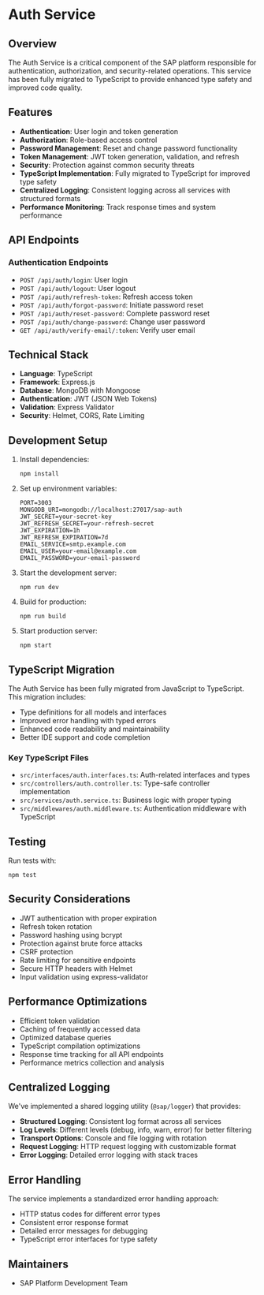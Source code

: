 # Auth Service

## Overview

The Auth Service is a critical component of the SAP platform responsible for authentication, authorization, and security-related operations. This service has been fully migrated to TypeScript to provide enhanced type safety and improved code quality.

## Features

- **Authentication**: User login and token generation
- **Authorization**: Role-based access control
- **Password Management**: Reset and change password functionality
- **Token Management**: JWT token generation, validation, and refresh
- **Security**: Protection against common security threats
- **TypeScript Implementation**: Fully migrated to TypeScript for improved type safety
- **Centralized Logging**: Consistent logging across all services with structured formats
- **Performance Monitoring**: Track response times and system performance

## API Endpoints

### Authentication Endpoints

- `POST /api/auth/login`: User login
- `POST /api/auth/logout`: User logout
- `POST /api/auth/refresh-token`: Refresh access token
- `POST /api/auth/forgot-password`: Initiate password reset
- `POST /api/auth/reset-password`: Complete password reset
- `POST /api/auth/change-password`: Change user password
- `GET /api/auth/verify-email/:token`: Verify user email

## Technical Stack

- **Language**: TypeScript
- **Framework**: Express.js
- **Database**: MongoDB with Mongoose
- **Authentication**: JWT (JSON Web Tokens)
- **Validation**: Express Validator
- **Security**: Helmet, CORS, Rate Limiting

## Development Setup

1. Install dependencies:
   ```
   npm install
   ```

2. Set up environment variables:
   ```
   PORT=3003
   MONGODB_URI=mongodb://localhost:27017/sap-auth
   JWT_SECRET=your-secret-key
   JWT_REFRESH_SECRET=your-refresh-secret
   JWT_EXPIRATION=1h
   JWT_REFRESH_EXPIRATION=7d
   EMAIL_SERVICE=smtp.example.com
   EMAIL_USER=your-email@example.com
   EMAIL_PASSWORD=your-email-password
   ```

3. Start the development server:
   ```
   npm run dev
   ```

4. Build for production:
   ```
   npm run build
   ```

5. Start production server:
   ```
   npm start
   ```

## TypeScript Migration

The Auth Service has been fully migrated from JavaScript to TypeScript. This migration includes:

- Type definitions for all models and interfaces
- Improved error handling with typed errors
- Enhanced code readability and maintainability
- Better IDE support and code completion

### Key TypeScript Files

- `src/interfaces/auth.interfaces.ts`: Auth-related interfaces and types
- `src/controllers/auth.controller.ts`: Type-safe controller implementation
- `src/services/auth.service.ts`: Business logic with proper typing
- `src/middlewares/auth.middleware.ts`: Authentication middleware with TypeScript

## Testing

Run tests with:

```
npm test
```

## Security Considerations

- JWT authentication with proper expiration
- Refresh token rotation
- Password hashing using bcrypt
- Protection against brute force attacks
- CSRF protection
- Rate limiting for sensitive endpoints
- Secure HTTP headers with Helmet
- Input validation using express-validator

## Performance Optimizations

- Efficient token validation
- Caching of frequently accessed data
- Optimized database queries
- TypeScript compilation optimizations
- Response time tracking for all API endpoints
- Performance metrics collection and analysis

## Centralized Logging

We've implemented a shared logging utility (`@sap/logger`) that provides:

- **Structured Logging**: Consistent log format across all services
- **Log Levels**: Different levels (debug, info, warn, error) for better filtering
- **Transport Options**: Console and file logging with rotation
- **Request Logging**: HTTP request logging with customizable format
- **Error Logging**: Detailed error logging with stack traces

## Error Handling

The service implements a standardized error handling approach:

- HTTP status codes for different error types
- Consistent error response format
- Detailed error messages for debugging
- TypeScript error interfaces for type safety

## Maintainers

- SAP Platform Development Team
